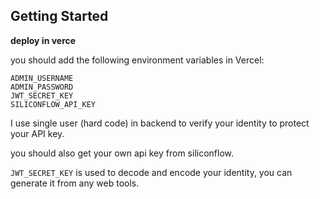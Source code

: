 ## Getting Started

**deploy in verce** 

you should add the following environment variables in Vercel:

```
ADMIN_USERNAME
ADMIN_PASSWORD
JWT_SECRET_KEY
SILICONFLOW_API_KEY
```
I use single user (hard code) in backend to verify your identity to protect your API key.

you should also get your own api key from siliconflow.

`JWT_SECRET_KEY` is used to decode and encode your identity, you can generate it from any web tools.



